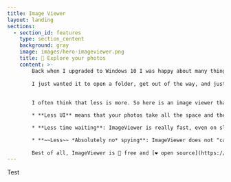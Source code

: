 ```yaml
---
title: Image Viewer
layout: landing
sections:
  - section_id: features
    type: section_content
    background: gray
    image: images/hero-imageviewer.png
    title: 🌄 Explore your photos
    content: >-
        Back when I upgraded to Windows 10 I was happy about many things, but one app where I felt Microsoft was going backwards was the default "Photos" app. It's slow to load, slow to use, tries to create a catalogue of all my pictures, not to mention the constant connections it attempts to make to Microsoft's servers. 
         
        I just wanted it to open a folder, get out of the way, and just show me the pictures!
         
        
        I often think that less is more. So here is an image viewer that instead of doing more, does less:

        * **Less UI** means that your photos take all the space and there's no awkward buttons and menus crowding the screen

        * **Less time waiting**: ImageViewer is really fast, even on slower external hard drives and memory cards

        * **~~Less~~ *Absolutely no* spying**: ImageViewer does not "call home", "collect usage statistics" or creepily track any info about you or your photos
         
        Best of all, ImageViewer is 🤑 free and [❤ open source](https://github.com/LBognanni/CodeMadeClock/)
---
```


Test
